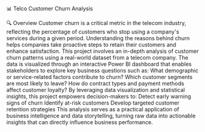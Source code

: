 📊 Telco Customer Churn Analysis

🔍 Overview
Customer churn is a critical metric in the telecom industry, reflecting the percentage of customers who stop using a company's services during a given period. Understanding the reasons behind churn helps companies take proactive steps to retain their customers and enhance satisfaction.
This project involves an in-depth analysis of customer churn patterns using a real-world dataset from a telecom company. The data is visualized through an interactive Power BI dashboard that enables stakeholders to explore key business questions such as:
What demographic or service-related factors contribute to churn?
Which customer segments are most likely to leave?
How do contract types and payment methods affect customer loyalty?
By leveraging data visualization and statistical insights, this project empowers decision-makers to:
Detect early warning signs of churn
Identify at-risk customers
Develop targeted customer retention strategies
This analysis serves as a practical application of business intelligence and data storytelling, turning raw data into actionable insights that can directly influence business performance.


